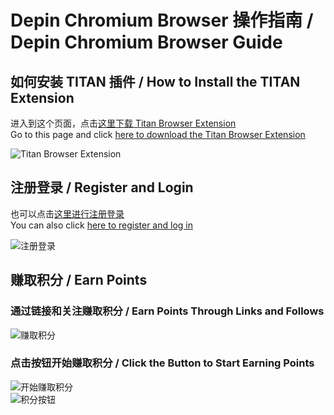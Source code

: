 # Depin Chromium Browser 操作指南 / Depin Chromium Browser Guide

## 如何安装 TITAN 插件 / How to Install the TITAN Extension
进入到这个页面，点击[这里下载 Titan Browser Extension](https://chromewebstore.google.com/detail/titan-browser-extension/flemjfpeajijmofcpgfgckfbmomdflck?utm_source=ext_app_menu)  
Go to this page and click [here to download the Titan Browser Extension](https://chromewebstore.google.com/detail/titan-browser-extension/flemjfpeajijmofcpgfgckfbmomdflck?utm_source=ext_app_menu)

![Titan Browser Extension](https://github.com/user-attachments/assets/adc0a7a8-8e46-40b9-80e2-f243e6222359)

## 注册登录 / Register and Login
也可以点击[这里进行注册登录](https://edge.titannet.info/signup?inviteCode=KXG7DA49)  
You can also click [here to register and log in](https://edge.titannet.info/signup?inviteCode=KXG7DA49)

![注册登录](https://github.com/user-attachments/assets/82c06dec-7820-42b5-ad61-8e30f2b4db7f)

## 赚取积分 / Earn Points
### 通过链接和关注赚取积分 / Earn Points Through Links and Follows

![赚取积分](https://github.com/user-attachments/assets/3e2263b5-57b2-40c6-9432-b217181551e3)

### 点击按钮开始赚取积分 / Click the Button to Start Earning Points

![开始赚取积分](https://github.com/user-attachments/assets/49e68d47-7d6c-449c-bd69-fa5bd57ee4a6)  
![积分按钮](https://github.com/user-attachments/assets/584dd18d-af65-444a-a05c-f40163cbb84b)
